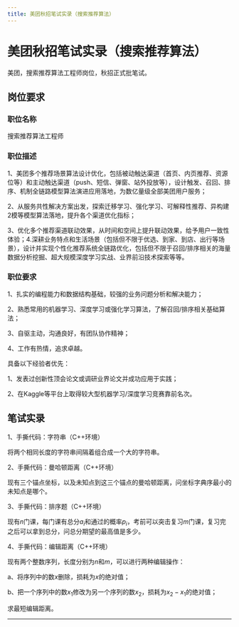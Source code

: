 ```yaml
---
title: 美团秋招笔试实录（搜索推荐算法）
---
```


# 美团秋招笔试实录（搜索推荐算法）

<script type="text/javascript" src="/include/head.js"></script>

美团，搜索推荐算法工程师岗位，秋招正式批笔试。

## 岗位要求

### 职位名称

搜索推荐算法工程师

### 职位描述

1、美团多个推荐场景算法设计优化，包括被动触达渠道（首页、内页推荐、资源位等）和主动触达渠道（push、短信、弹窗、站外投放等），设计触发、召回、排序、机制全链路模型算法演进应用落地，为数亿量级全部美团用户服务；

2、从服务共性解决方案出发，探索迁移学习、强化学习、可解释性推荐、异构建2模等模型算法落地，提升各个渠道优化指标；

3、优化多个推荐渠道联动效果，从时间和空间上提升联动效果，给予用户一致性体验；4.深耕业务特点和生活场景（包括但不限于优选、到家、到店、出行等场景），设计并实现个性化推荐系统全链路优化，包括但不限于召回/排序相关的海量数据分析挖掘、超大规模深度学习实战、业界前沿技术探索等等。

### 职位要求

1、扎实的编程能力和数据结构基础，较强的业务问题分析和解决能力；

2、熟悉常用的机器学习、深度学习或强化学习算法，了解召回/排序相关基础算法；

3、自驱主动，沟通良好，有团队协作精神；

4、工作有热情，追求卓越。

具备以下经验者优先：

1、发表过创新性顶会论文或调研业界论文并成功应用于实践；

2、在Kaggle等平台上取得较大型机器学习/深度学习竞赛靠前名次。

## 笔试实录

1、手撕代码：字符串（C++环境）

将两个相同长度的字符串间隔着组合成一个大的字符串。

2、手撕代码：曼哈顿距离（C++环境）

现有三个锚点坐标，以及未知点到这三个锚点的曼哈顿距离，问坐标字典序最小的未知点是哪个。

3、手撕代码：排序题（C++环境）

现有$n$门课，每门课有总分$a_i$和通过的概率$p_i$，考前可以突击复习$m$门课，复习完之后可以拿到总分，问总分期望的最高值是多少。

4、手撕代码：编辑距离（C++环境）

现有两个整数序列，长度分别为$n$和$m$，可以进行两种编辑操作：

a、将序列中的数$x$删除，损耗为$x$的绝对值；

b、把一个序列中的数$x_1$修改为另一个序列的数$x_2$，损耗为$x_2 - x_1$的绝对值；

求最短编辑距离。

---

<script type="text/javascript" src="/include/tail.js"></script>
